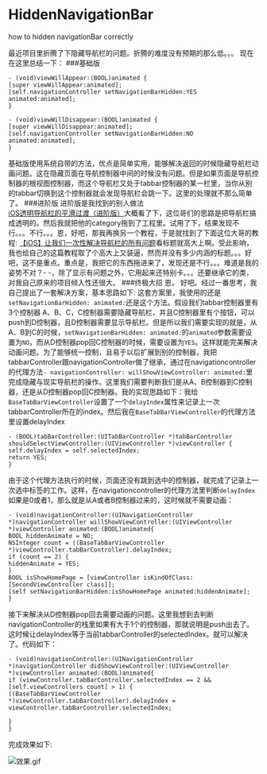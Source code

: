 # HiddenNavigationBar
how to hidden navigationBar correctly


最近项目里折腾了下隐藏导航栏的问题。折腾的难度没有预期的那么低。。。
现在在这里总结一下：
###基础版 
```
- (void)viewWillAppear:(BOOL)animated {
[super viewWillAppear:animated];
[self.navigationController setNavigationBarHidden:YES animated:animated];
}

- (void)viewWillDisappear:(BOOL)animated {
[super viewWillDisappear:animated];
[self.navigationController setNavigationBarHidden:NO animated:animated];
}
```
基础版使用系统自带的方法，优点是简单实用，能够解决返回的时候隐藏导航栏动画问题。这在隐藏页面在导航控制器中间的时候没有问题。但是如果页面是导航控制器的根视图控制器，而这个导航栏又处于tabbar控制器的某一栏里，当你从别的tabbar切换到这个控制器就会发现导航栏会跳一下。这里的处理就不那么简单了。
###进阶版
进阶版是我找到的别人做法
[iOS透明导航栏的平滑过渡（进阶版）](http://blog.csdn.net/cloudox_/article/details/64924176)大概看了下，这位哥们的思路是把导航栏搞成透明的。然后我就把他的category拖到了工程里。试用了下，结果发现不行。。。不行。。。恩，好吧，那我再换另一个教程，于是就找到了下面这位大哥的教程:
[【iOS】让我们一次性解决导航栏的所有问题](https://juejin.im/entry/57fcd57a67f356005886e867)看标题就高大上啊。受此影响，我也给自己的这篇教程取了个高大上又装逼，然而并没有多少内涵的标题。。。好吧，这不是重点。重点是，我把它的东西拖进来了，发现还是不行。。。难道是我的姿势不对？- -，除了显示有问题之外，它用起来还特别卡。。。还要继承它的类，对我自己原来的项目倾入性还很大。
###终极大招
恩， 好吧。经过一番思考，我自己提出了一套解决方案，基本思路如下:
这套方案里，我使用的还是`setNavigationBarHidden: animated:`还是这个方法。假设我们tabbar控制器里有3个控制器 A、B、C，C控制器需要隐藏导航栏，并且C控制器里有个按钮，可以push到D控制器，且D控制器需要显示导航栏。但是所以我们需要实现的就是，从A、B到C的时候，`setNavigationBarHidden: animated:`的`animated`参数需要设置为`NO`，而从D控制器pop回C控制器的时候，需要设置为`YES`。这样就能完美解决动画问题。为了能够统一控制，且易于以后扩展到别的控制器，我把tabbarController跟navigationController做了继承，通过在navigationcontroller的代理方法`- navigationController: willShowViewController: animated:`里完成隐藏与现实导航栏的操作。这里我们需要判断我们是从A、B控制器到C控制器，还是从D控制器pop回C控制器。我的实现思路如下：我给`BaseTabBarViewController`设置了一个`delayIndex`属性来记录上一次tabbarController所在的index。然后我在`BaseTabBarViewController`的代理方法里设置delayIndex
```
- (BOOL)tabBarController:(UITabBarController *)tabBarController shouldSelectViewController:(UIViewController *)viewController {
self.delayIndex = self.selectedIndex;
return YES;
}
```
由于这个代理方法执行的时候，页面还没有跳到选中的控制器，就完成了记录上一次选中标签的工作。这样，在navigationcontroller的代理方法里判断`delayIndex`如果是0或者1，那么就是从A或者B控制器过来的，这时候就不需要动画：
```
- (void)navigationController:(UINavigationController *)navigationController willShowViewController:(UIViewController *)viewController animated:(BOOL)animated{
BOOL hiddenAnimate = NO;
NSInteger count = ((BaseTabBarViewController *)viewController.tabBarController).delayIndex;
if (count == 2) {
hiddenAnimate = YES;
}
BOOL isShowHomePage = [viewController isKindOfClass:[SecondViewController class]];
[self setNavigationBarHidden:isShowHomePage animated:hiddenAnimate];
}
```
接下来解决从D控制器pop回去需要动画的问题。这里我想到去判断navigationController的栈里如果有大于1个的控制器，那就说明是push出去了。这时候让delayIndex等于当前tabbarController的selectedIndex。就可以解决了。代码如下：
```
- (void)navigationController:(UINavigationController *)navigationController didShowViewController:(UIViewController *)viewController animated:(BOOL)animated{
if (viewController.tabBarController.selectedIndex == 2 && [self.viewControllers count] > 1) {
((BaseTabBarViewController *)viewController.tabBarController).delayIndex = viewController.tabBarController.selectedIndex;

}
}

```
完成效果如下:

![效果.gif](http://upload-images.jianshu.io/upload_images/1598196-b2dd4e99ec1dbabd.gif?imageMogr2/auto-orient/strip)
